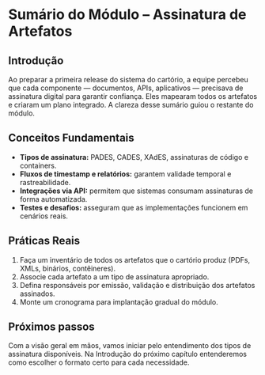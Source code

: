 # Sumário do Módulo – Assinatura de Artefatos

## Introdução

Ao preparar a primeira release do sistema do cartório, a equipe percebeu que cada componente — documentos, APIs, aplicativos — precisava de assinatura digital para garantir confiança. Eles mapearam todos os artefatos e criaram um plano integrado. A clareza desse sumário guiou o restante do módulo.

## Conceitos Fundamentais

- **Tipos de assinatura:** PADES, CADES, XAdES, assinaturas de código e containers.
- **Fluxos de timestamp e relatórios:** garantem validade temporal e rastreabilidade.
- **Integrações via API:** permitem que sistemas consumam assinaturas de forma automatizada.
- **Testes e desafios:** asseguram que as implementações funcionem em cenários reais.

## Práticas Reais

1. Faça um inventário de todos os artefatos que o cartório produz (PDFs, XMLs, binários, contêineres).
2. Associe cada artefato a um tipo de assinatura apropriado.
3. Defina responsáveis por emissão, validação e distribuição dos artefatos assinados.
4. Monte um cronograma para implantação gradual do módulo.

## Próximos passos

Com a visão geral em mãos, vamos iniciar pelo entendimento dos tipos de assinatura disponíveis. Na Introdução do próximo capítulo entenderemos como escolher o formato certo para cada necessidade.

